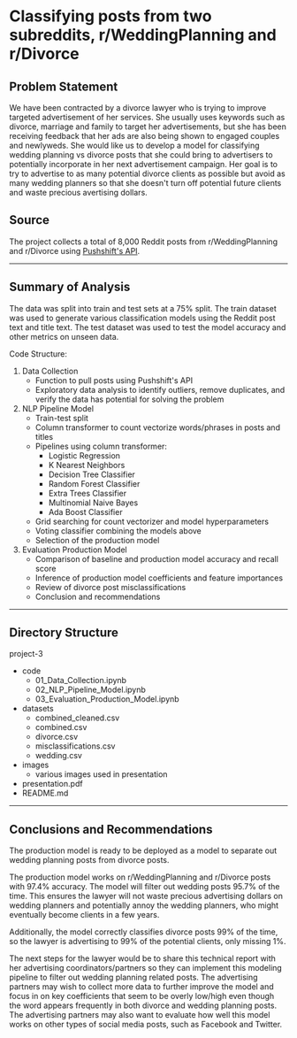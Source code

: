 # Classifying posts from two subreddits, r/WeddingPlanning and r/Divorce

## Problem Statement

We have been contracted by a divorce lawyer who is trying to improve targeted advertisement of her services. She usually uses keywords such as divorce, marriage and family to target her advertisements, but she has been receiving feedback that her ads are also being shown to engaged couples and newlyweds. She would like us to develop a model for classifying wedding planning vs divorce posts that she could bring to advertisers to potentially incorporate in her next advertisement campaign. Her goal is to try to advertise to as many potential divorce clients as possible but avoid as many wedding planners so that she doesn't turn off potential future clients and waste precious avertising dollars.

## Source
The project collects a total of 8,000 Reddit posts from r/WeddingPlanning and r/Divorce using [Pushshift's API](https://github.com/pushshift/api). 

---
## Summary of Analysis
The data was split into train and test sets at a 75% split. The train dataset was used to generate various classification models using the Reddit post text and title text. The test dataset was used to test the model accuracy and other metrics on unseen data.

Code Structure:
1. Data Collection
    - Function to pull posts using Pushshift's API
    - Exploratory data analysis to identify outliers, remove duplicates, and verify the data has potential for solving the problem
2. NLP Pipeline Model
    - Train-test split
    - Column transformer to count vectorize words/phrases in posts and titles
    - Pipelines using column transformer:
        - Logistic Regression
        - K Nearest Neighbors
        - Decision Tree Classifier
        - Random Forest Classifier
        - Extra Trees Classifier
        - Multinomial Naive Bayes
        - Ada Boost Classifier
    - Grid searching for count vectorizer and model hyperparameters
    - Voting classifier combining the models above
    - Selection of the production model
3. Evaluation Production Model
    - Comparison of baseline and production model accuracy and recall score
    - Inference of production model coefficients and feature importances
    - Review of divorce post misclassifications
    - Conclusion and recommendations
    
---
    
## Directory Structure

project-3
- code
    - 01_Data_Collection.ipynb
    - 02_NLP_Pipeline_Model.ipynb
    - 03_Evaluation_Production_Model.ipynb
- datasets
    - combined_cleaned.csv
    - combined.csv
    - divorce.csv
    - misclassifications.csv
    - wedding.csv
- images
    - various images used in presentation
- presentation.pdf
- README.md

---

## Conclusions and Recommendations

The production model is ready to be deployed as a model to separate out wedding planning posts from divorce posts.

The production model works on r/WeddingPlanning and r/Divorce posts with 97.4% accuracy. The model will filter out wedding posts 95.7% of the time. This ensures the lawyer will not waste precious advertising dollars on wedding planners and potentially annoy the wedding planners, who might eventually become clients in a few years.

Additionally, the model correctly classifies divorce posts 99% of the time, so the lawyer is advertising to 99% of the potential clients, only missing 1%.

The next steps for the lawyer would be to share this technical report with her advertising coordinators/partners so they can implement this modeling pipeline to filter out wedding planning related posts. The advertising partners may wish to collect more data to further improve the model and focus in on key coefficients that seem to be overly low/high even though the word appears frequently in both divorce and wedding planning posts. The advertising partners may also want to evaluate how well this model works on other types of social media posts, such as Facebook and Twitter.
